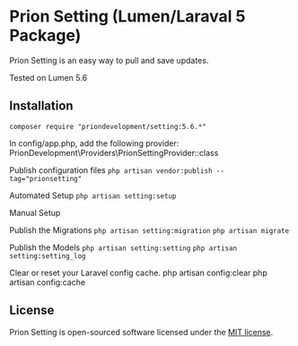 # Prion Setting (Lumen/Laraval 5 Package)

Prion Setting is an easy way to pull and save updates.

Tested on Lumen 5.6

## Installation

`composer require "priondevelopment/setting:5.6.*"`

In config/app.php, add the following provider:
PrionDevelopment\Providers\PrionSettingProvider::class

Publish configuration files
`php artisan vendor:publish --tag="prionsetting"`

Automated Setup
`php artisan setting:setup`

Manual Setup

Publish the Migrations
`php artisan setting:migration`
`php artisan migrate`

Publish the Models
`php artisan setting:setting`
`php artisan setting:setting_log`


Clear or reset your Laravel config cache.
php artisan config:clear
php artisan config:cache


## License

Prion Setting is open-sourced software licensed under the [MIT license](http://opensource.org/licenses/MIT).
